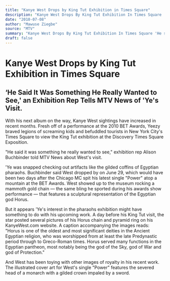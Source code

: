 ```yaml
---
title: "Kanye West Drops by King Tut Exhibition in Times Square"
description: "Kanye West Drops By King Tut Exhibition In Times Square 'He said it was something he really wanted to see,' an exhibition rep tells MTV News of 'Ye's visit. West dropped by on June 29, which would hav..."
date: "2010-07-08"
author: "Mawuse Ziegbe"
source: "MTV"
summary: "Kanye West Drops By King Tut Exhibition In Times Square 'He said it was something he really wanted to see,' an exhibition rep tells MTV News of 'Ye's visit. West dropped by on June 29, which would have been two days after the Chicago MC spit his latest single \"Power\" atop a mountain."
draft: false
---
```


# Kanye West Drops by King Tut Exhibition in Times Square

## ‘He Said It Was Something He Really Wanted to See,' an Exhibition Rep Tells MTV News of 'Ye's Visit.

With his next album on the way, Kanye West sightings have increased in recent months. Fresh off of a performance at the 2010 BET Awards, Yeezy braved legions of screaming kids and befuddled tourists in New York City's Times Square to view the King Tut exhibition at the Discovery Times Square Exposition.

"He said it was something he really wanted to see," exhibition rep Alison Buchbinder told MTV News about West's visit.

'Ye was snapped checking out artifacts like the gilded coffins of Egyptian pharaohs. Buchbinder said West dropped by on June 29, which would have been two days after the Chicago MC spit his latest single "Power" atop a mountain at the BET Awards. West showed up to the museum rocking a mammoth gold chain — the same bling he sported during his awards show performance — that features a sculptural representation of the Egyptian god Horus.

But it appears 'Ye's interest in the pharaohs exhibition might have something to do with his upcoming work. A day before his King Tut visit, the star posted several pictures of his Horus chain and pyramid ring on his KanyeWest.com website. A caption accompanying the images reads: "Horus is one of the oldest and most significant deities in the Ancient Egyptian religion, who was worshipped from at least the late Predynastic period through to Greco-Roman times. Horus served many functions in the Egyptian pantheon, most notably being the god of the Sky, god of War and god of Protection."

And West has been toying with other images of royalty in his recent work. The illustrated cover art for West's single "Power" features the severed head of a monarch with a gilded crown impaled by a sword.
